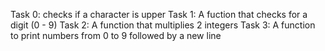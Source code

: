 Task 0: checks if a character is upper
Task 1: A fuction that checks for a digit (0 - 9)
Task 2: A function that multiplies 2 integers
Task 3: A function to print numbers from 0 to 9 followed by a new line
